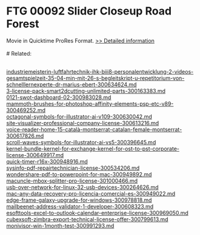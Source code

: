 # FTG 00092 Slider Closeup Road Forest
Movie in Quicktime ProRes Format.
[>> Detailed information](https://secure.shareit.com/shareit/product.html?productid=300652144&affiliateid=200057808)<br/><br/># Related:

<br />[industriemeisterin-luftfahrtechnik-ihk-biii8-personalentwicklung-2-videos-gesamtspielzeit-35-04-min-mit-26-s-begleitskript-u-repetitorium-von-schnelllernexperte-dr-marius-ebert-300634624.md](https://github.com/downloadplanet/downloadplanet/blob/main/industriemeisterin-luftfahrtechnik-ihk-biii8-personalentwicklung-2-videos-gesamtspielzeit-35-04-min-mit-26-s-begleitskript-u-repetitorium-von-schnelllernexperte-dr-marius-ebert-300634624.md)<br />[3-license-pack-smart2dcutting-unlimited-parts-300163383.md](https://github.com/downloadplanet/downloadplanet/blob/main/3-license-pack-smart2dcutting-unlimited-parts-300163383.md)<br />[0121-swot-dashboard-02-300983028.md](https://github.com/downloadplanet/downloadplanet/blob/main/0121-swot-dashboard-02-300983028.md)<br />[mammoth-brushes-for-photoshop-affinity-elements-psp-etc-v89-300469252.md](https://github.com/downloadplanet/downloadplanet/blob/main/mammoth-brushes-for-photoshop-affinity-elements-psp-etc-v89-300469252.md)<br />[octagonal-symbols-for-illustrator-ai-v109-300630042.md](https://github.com/downloadplanet/downloadplanet/blob/main/octagonal-symbols-for-illustrator-ai-v109-300630042.md)<br />[site-visualizer-professional-company-license-300613216.md](https://github.com/downloadplanet/downloadplanet/blob/main/site-visualizer-professional-company-license-300613216.md)<br />[voice-reader-home-15-català-montserrat-catalan-female-montserrat-300617826.md](https://github.com/downloadplanet/downloadplanet/blob/main/voice-reader-home-15-català-montserrat-catalan-female-montserrat-300617826.md)<br />[scroll-waves-symbols-for-illustrator-ai-vs5-300396645.md](https://github.com/downloadplanet/downloadplanet/blob/main/scroll-waves-symbols-for-illustrator-ai-vs5-300396645.md)<br />[kernel-bundle-kernel-for-exchange-kernel-for-ost-to-pst-corporate-license-300649917.md](https://github.com/downloadplanet/downloadplanet/blob/main/kernel-bundle-kernel-for-exchange-kernel-for-ost-to-pst-corporate-license-300649917.md)<br />[quick-timer-r16x-300948916.md](https://github.com/downloadplanet/downloadplanet/blob/main/quick-timer-r16x-300948916.md)<br />[sysinfo-pdf-repairtechnician-license-300534206.md](https://github.com/downloadplanet/downloadplanet/blob/main/sysinfo-pdf-repairtechnician-license-300534206.md)<br />[wondershare-pdf-to-powerpoint-for-mac-300949892.md](https://github.com/downloadplanet/downloadplanet/blob/main/wondershare-pdf-to-powerpoint-for-mac-300949892.md)<br />[macuncle-mbox-splitter-pro-license-301000466.md](https://github.com/downloadplanet/downloadplanet/blob/main/macuncle-mbox-splitter-pro-license-301000466.md)<br />[usb-over-network-for-linux-32-usb-devices-300264626.md](https://github.com/downloadplanet/downloadplanet/blob/main/usb-over-network-for-linux-32-usb-devices-300264626.md)<br />[mac-any-data-recovery-pro-licencia-comercial-es-300949022.md](https://github.com/downloadplanet/downloadplanet/blob/main/mac-any-data-recovery-pro-licencia-comercial-es-300949022.md)<br />[edge-frame-galaxy-upgrade-for-windows-300978818.md](https://github.com/downloadplanet/downloadplanet/blob/main/edge-frame-galaxy-upgrade-for-windows-300978818.md)<br />[mailbeenet-address-validator-1-developer-300608323.md](https://github.com/downloadplanet/downloadplanet/blob/main/mailbeenet-address-validator-1-developer-300608323.md)<br />[esofttools-excel-to-outlook-calendar-enterprise-license-300969050.md](https://github.com/downloadplanet/downloadplanet/blob/main/esofttools-excel-to-outlook-calendar-enterprise-license-300969050.md)<br />[cubexsoft-zimbra-export-technical-license-offer-300799613.md](https://github.com/downloadplanet/downloadplanet/blob/main/cubexsoft-zimbra-export-technical-license-offer-300799613.md)<br />[monivisor-win-1month-test-300991293.md](https://github.com/downloadplanet/downloadplanet/blob/main/monivisor-win-1month-test-300991293.md)